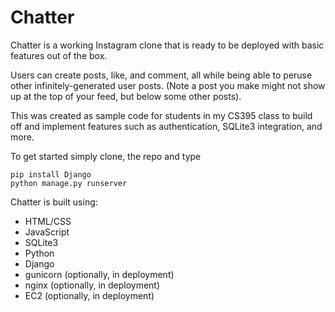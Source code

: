 # Chatter

Chatter is a working Instagram clone that is ready to be deployed with basic features out of the box.

Users can create posts, like, and comment, all while being able to peruse other infinitely-generated user posts. (Note a post you make might not show up at the top of your feed, but below some other posts).

This was created as sample code for students in my CS395 class to build off and implement features such as authentication, SQLite3 integration, and more.

To get started simply clone,  the repo and type

    pip install Django
    python manage.py runserver

Chatter is built using:
- HTML/CSS
- JavaScript
- SQLite3
- Python
- Django
- gunicorn (optionally, in deployment)
- nginx (optionally, in deployment)
- EC2 (optionally, in deployment)